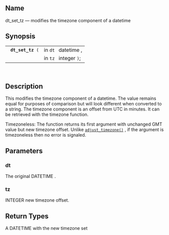 <div>

<div>

</div>

<div>

## Name

dt_set_tz — modifies the timezone component of a datetime

</div>

<div>

## Synopsis

<div>

|                        |                       |
|------------------------|-----------------------|
| ` `**`dt_set_tz`**` (` | in `dt ` datetime ,   |
|                        | in `tz ` integer `)`; |

<div>

 

</div>

</div>

</div>

<div>

## Description

This modifies the timezone component of a datetime. The value remains
equal for purposes of comparison but will look different when converted
to a string. The timezone component is an offset from UTC in minutes. It
can be retrieved with the timezone function.

Timezoneless: The function returns its first argument with unchanged GMT
value but new timezone offset. Unlike
<a href="fn_adjust_timezone.html" class="link"
title="adjust_timezone"><code
class="function">adjust_timezone()</code></a> , if the argument is
timezoneless then no error is signaled.

</div>

<div>

## Parameters

<div>

### dt

The original <span class="type">DATETIME </span> .

</div>

<div>

### tz

<span class="type">INTEGER </span> new timezone offset.

</div>

</div>

<div>

## Return Types

A <span class="type">DATETIME </span> with the new timezone set

</div>

</div>
